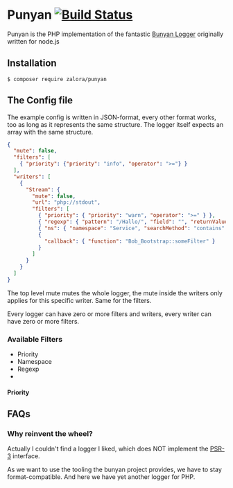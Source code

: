 # Punyan [![Build Status](https://travis-ci.com/zalora/punyan.svg?token=xVdK7vmHNmWkzySFLTpU&branch=master)](https://travis-ci.com/zalora/punyan)

Punyan is the PHP implementation of the fantastic [Bunyan Logger](https://github.com/trentm/node-bunyan) originally written for node.js

## Installation

`$ composer require zalora/punyan`

## The Config file

The example config is written in JSON-format, every other format works, too as long as it represents the same structure. The logger itself expects an array with the same structure.

```json
{
  "mute": false,
  "filters": [
    { "priority": {"priority": "info", "operator": ">="} }
  ],
  "writers": [
    {
      "Stream": {
        "mute": false,
        "url": "php://stdout",
        "filters": [
          { "priority": { "priority": "warn", "operator": ">=" } },
          { "regexp": { "pattern": "/Hallo/", "field": "", "returnValueOnMissingField": false } },
          { "ns": { "namespace": "Service", "searchMethod": "contains" } },
          {
            "callback": { "function": "Bob_Bootstrap::someFilter" }
          }
        ]
      }
    }
  ]
}
```

The top level mute mutes the whole logger, the mute inside the writers only applies for this specific writer. Same for the filters.

Every logger can have zero or more filters and writers, every writer can have zero or more filters.

### Available Filters

* Priority
* Namespace
* Regexp
*

#### Priority



## FAQs

### Why reinvent the wheel?

Actually I couldn't find a logger I liked, which does NOT implement the [PSR-3](https://github.com/php-fig/fig-standards/blob/master/accepted/PSR-3-logger-interface.md) interface.

As we want to use the tooling the bunyan project provides, we have to stay format-compatible. And here we have yet another logger for PHP.
